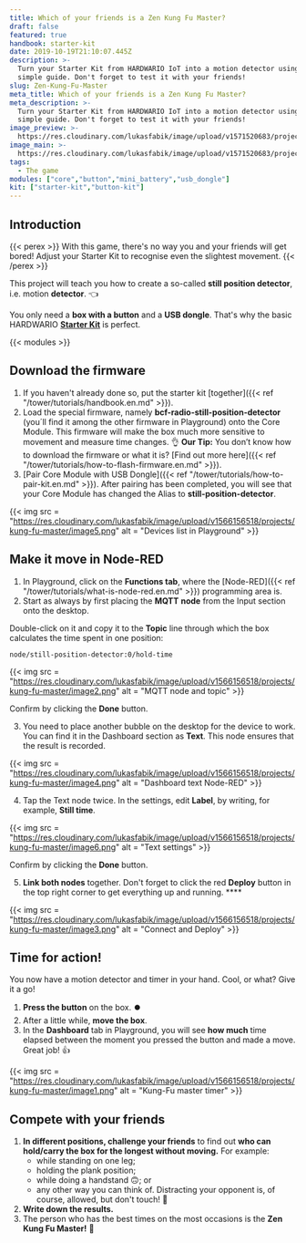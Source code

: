 ```yaml
---
title: Which of your friends is a Zen Kung Fu Master?
draft: false
featured: true
handbook: starter-kit
date: 2019-10-19T21:10:07.445Z
description: >-
  Turn your Starter Kit from HARDWARIO IoT into a motion detector using this
  simple guide. Don't forget to test it with your friends!
slug: Zen-Kung-Fu-Master
meta_title: Which of your friends is a Zen Kung Fu Master?
meta_description: >-
  Turn your Starter Kit from HARDWARIO IoT into a motion detector using this
  simple guide. Don't forget to test it with your friends!
image_preview: >-
  https://res.cloudinary.com/lukasfabik/image/upload/v1571520683/projects/kung-fu-master/11-ilustrace-chlapec-v-pozici-stromu.png
image_main: >-
  https://res.cloudinary.com/lukasfabik/image/upload/v1571520683/projects/kung-fu-master/11-ilustrace-chlapec-v-pozici-stromu.png
tags:
  - The game
modules: ["core","button","mini_battery","usb_dongle"]
kit: ["starter-kit","button-kit"]
---
```

## Introduction

{{< perex >}}
With this game, there's no way you and your friends will get bored! Adjust your Starter Kit to recognise even the slightest movement.
{{< /perex >}}

This project will teach you how to create a so-called **still position detector**, i.e. motion **detector**. 👈

You only need a **box with a button** and a **USB dongle**.  That's why the basic HARDWARIO [**Starter Kit**](https://shop.hardwario.com/starter-kit/) is perfect.

{{< modules >}}

## Download the firmware

1. If you haven't already done so, put the starter kit [together]({{< ref "/tower/tutorials/handbook.en.md" >}}).
2. Load the special firmware, namely **bcf-radio-still-position-detector** (you´ll find it among the other firmware in Playground) onto the Core Module. This firmware will make the box much more sensitive to movement and measure time changes. 👌
   **Our Tip:** You don’t know how to download the firmware or what it is? [Find out more here]({{< ref "/tower/tutorials/how-to-flash-firmware.en.md" >}}).
3. [Pair Core Module with USB Dongle]({{< ref "/tower/tutorials/how-to-pair-kit.en.md" >}}). After pairing has been completed, you will see that your Core Module has changed the Alias to **still-position-detector**.

{{< img src = "https://res.cloudinary.com/lukasfabik/image/upload/v1566156518/projects/kung-fu-master/image5.png" alt = "Devices list in Playground" >}}

## Make it move in Node-RED

1. In Playground, click on the **Functions tab**, where the [Node-RED]({{< ref "/tower/tutorials/what-is-node-red.en.md" >}}) programming area is.
2. Start as always by first placing the **MQTT** **node** from the Input section onto the desktop.

Double-click on it and copy it to the **Topic** line through which the box calculates the time spent in one position:

```
node/still-position-detector:0/hold-time
```

{{< img src = "https://res.cloudinary.com/lukasfabik/image/upload/v1566156518/projects/kung-fu-master/image2.png" alt = "MQTT node and topic" >}}

Confirm by clicking the **Done** button.

3. You need to place another bubble on the desktop for the device to work. You can find it in the Dashboard section as **Text**. This node ensures that the result is recorded.

{{< img src = "https://res.cloudinary.com/lukasfabik/image/upload/v1566156518/projects/kung-fu-master/image4.png" alt = "Dashboard text Node-RED" >}}

4. Tap the Text node twice. In the settings, edit **Label**, by writing, for example, **Still time**.

{{< img src = "https://res.cloudinary.com/lukasfabik/image/upload/v1566156518/projects/kung-fu-master/image6.png" alt = "Text settings" >}}

Confirm by clicking the **Done** button.

5. **Link both nodes** together. Don't forget to click the red **Deploy** button in the top right corner to get everything up and running. ****

{{< img src = "https://res.cloudinary.com/lukasfabik/image/upload/v1566156518/projects/kung-fu-master/image3.png" alt = "Connect and Deploy" >}}

## Time for action!

You now have a motion detector and timer in your hand. Cool, or what? Give it a go!

1. **Press the button** on the box. **⏺️**
2. After a little while, **move the box**.
3. In the **Dashboard** tab in Playground, you will see **how much** time elapsed between the moment you pressed the button and made a move. Great job! 👍

{{< img src = "https://res.cloudinary.com/lukasfabik/image/upload/v1566156518/projects/kung-fu-master/image1.png" alt = "Kung-Fu master timer" >}}

## Compete with your friends

1. **In different positions, challenge your friends** to find out **who can hold/carry the box for the longest without moving.** For example:
   * while standing on one leg;
   * holding the plank position;
   * while doing a handstand 🙃; or
   * any other way you can think of.
   Distracting your opponent is, of course, allowed, but don't touch! 🤡
2. **Write down the results.**
3. The person who has the best times on the most occasions is the **Zen Kung Fu Master!** 🙇
